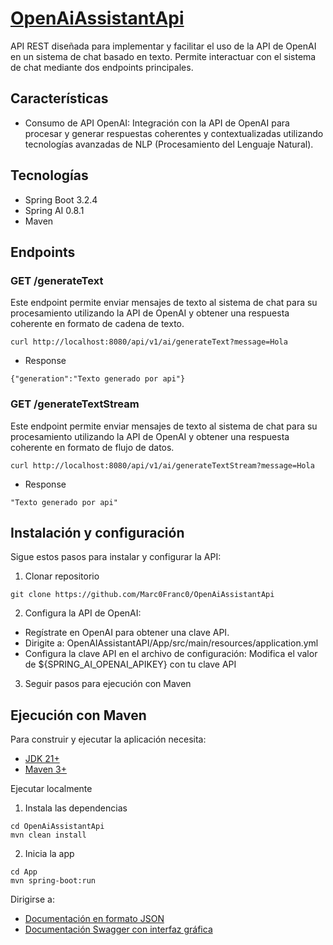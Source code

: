 # [OpenAiAssistantApi](https://github.com/Marc0Franc0/OpenAiAssistantApi#openaiassistantapi)

API REST diseñada para implementar y facilitar el uso de la API de OpenAI en un sistema de chat basado en texto.
Permite interactuar con el sistema de chat mediante dos endpoints principales.

## Características
- Consumo de API OpenAI: Integración con la API de OpenAI para procesar y 
generar respuestas coherentes y contextualizadas utilizando tecnologías avanzadas 
de NLP (Procesamiento del Lenguaje Natural).

## Tecnologías
- Spring Boot 3.2.4
- Spring AI 0.8.1
- Maven

## Endpoints

### GET /generateText

Este endpoint permite enviar mensajes de texto al sistema de chat para su procesamiento utilizando la API de OpenAI y obtener una respuesta coherente en formato de cadena de texto.
```shell
curl http://localhost:8080/api/v1/ai/generateText?message=Hola
```
- Response
```
{"generation":"Texto generado por api"}
```

### GET /generateTextStream

Este endpoint permite enviar mensajes de texto al sistema de chat para su procesamiento utilizando la API de OpenAI y obtener una respuesta coherente en formato de flujo de datos.
```shell
curl http://localhost:8080/api/v1/ai/generateTextStream?message=Hola
```
- Response
```
"Texto generado por api"
```
## Instalación y configuración
Sigue estos pasos para instalar y configurar la API:
1. Clonar repositorio
```shell
git clone https://github.com/Marc0Franc0/OpenAiAssistantApi
```
2. Configura la API de OpenAI:
- Regístrate en OpenAI para obtener una clave API.
- Dirigite a: OpenAIAssistantAPI/App/src/main/resources/application.yml
- Configura la clave API en el archivo de configuración:
Modifica el valor de ${SPRING_AI_OPENAI_APIKEY} con tu clave API
3. Seguir pasos para ejecución con Maven

## Ejecución con Maven

Para construir y ejecutar la aplicación necesita:

- [JDK 21+](https://www.oracle.com/java/technologies/downloads/#java21)
- [Maven 3+](https://maven.apache.org)

Ejecutar localmente
1. Instala las dependencias
```shell
cd OpenAiAssistantApi
mvn clean install
```
2. Inicia la app
```shell
cd App
mvn spring-boot:run
```

Dirigirse a:
- [Documentación en formato JSON](http://localhost:8080/api/v3/api-docs)
- [Documentación Swagger con interfaz gráfica](http://localhost:8080/doc/swagger-ui/index.html)